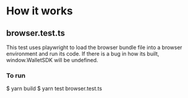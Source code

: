 # How it works

## browser.test.ts

This test uses playwright to load the browser bundle file into a browser
environment and run its code. If there is a bug in how its built,
window.WalletSDK will be undefined.

### To run

$ yarn build $ yarn test browser.test.ts
